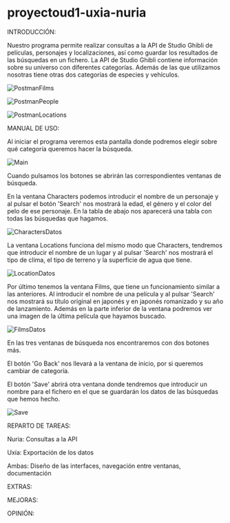 # proyectoud1-uxia-nuria

INTRODUCCIÓN:

Nuestro programa permite realizar consultas a la API de Studio Ghibli de películas, personajes y localizaciones, así como guardar los resultados de las búsquedas en un fichero. La API de Studio Ghibli contiene información sobre su universo con diferentes categorías. Además de las que utilizamos nosotras tiene otras dos categorías de especies y vehículos.

![PostmanFilms](https://user-images.githubusercontent.com/105040658/195629635-914b7959-aa9b-4608-84d2-4a54d8351891.PNG)

![PostmanPeople](https://user-images.githubusercontent.com/105040658/195629698-5a4f604a-3952-4570-90d3-bb424bd5b778.PNG)

![PostmanLocations](https://user-images.githubusercontent.com/105040658/195629717-e57256db-cd81-4f5a-86f2-17ffe03338ee.PNG)


MANUAL DE USO:

Al iniciar el programa veremos esta pantalla donde podremos elegir sobre qué categoría queremos hacer la búsqueda.

![Main](https://user-images.githubusercontent.com/105040658/195403247-fd626bb7-166b-4fd8-b638-38581d458d1e.PNG)

Cuando pulsamos los botones se abrirán las correspondientes ventanas de búsqueda.

En la ventana Characters podemos introducir el nombre de un personaje y al pulsar el botón 'Search' nos mostrará la edad, el género y el color del pelo de ese personaje. En la tabla de abajo nos aparecerá una tabla con todas las búsquedas que hagamos.

![CharactersDatos](https://user-images.githubusercontent.com/105040658/195403701-9a920a84-ca1b-4345-b699-b2e98488e517.PNG)

La ventana Locations funciona del mismo modo que Characters, tendremos que introducir el nombre de un lugar y al pulsar 'Search' nos mostrará el tipo de clima, el tipo de terreno y la superficie de agua que tiene.

![LocationDatos](https://user-images.githubusercontent.com/105040658/195405093-e264d0d6-434f-4d88-9dc9-a6ebbc2801e5.PNG)

Por último tenemos la ventana Films, que tiene un funcionamiento similar a las anteriores. Al introducir el nombre de una película y al pulsar 'Search' nos mostrará su título original en japonés y en japonés romanizado y su año de lanzamiento. Además en la parte inferior de la ventana podremos ver una imagen de la última película que hayamos buscado.

![FilmsDatos](https://user-images.githubusercontent.com/105040658/195405700-fc6cb61e-1b0f-4103-83cd-cca8e265614b.PNG)

En las tres ventanas de búsqueda nos encontraremos con dos botones más.

El botón 'Go Back' nos llevará a la ventana de inicio, por si queremos cambiar de categoría.

El botón 'Save' abrirá otra ventana donde tendremos que introducir un nombre para el fichero en el que se guardarán los datos de las búsquedas que hemos hecho.

![Save](https://user-images.githubusercontent.com/105040658/195648809-ded487e6-43f2-4fe6-9f22-6ebbe2d04197.PNG)


REPARTO DE TAREAS:

Nuria:
Consultas a la API

Uxía:
Exportación de los datos

Ambas:
Diseño de las interfaces, navegación entre ventanas, documentación

EXTRAS:


MEJORAS:


OPINIÓN:


